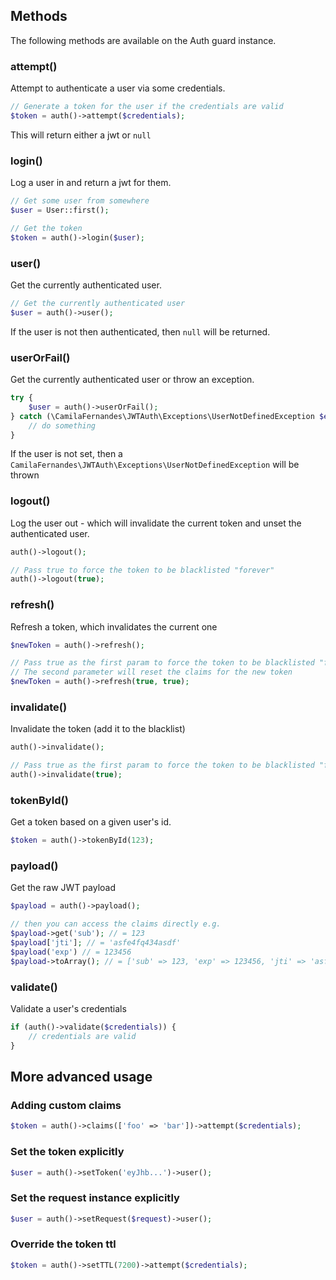 ## Methods

The following methods are available on the Auth guard instance.

### attempt()

Attempt to authenticate a user via some credentials.

```php
// Generate a token for the user if the credentials are valid
$token = auth()->attempt($credentials);
```

This will return either a jwt or `null`

### login()

Log a user in and return a jwt for them.

```php
// Get some user from somewhere
$user = User::first();

// Get the token
$token = auth()->login($user);
```

### user()

Get the currently authenticated user.

```php
// Get the currently authenticated user
$user = auth()->user();
```

If the user is not then authenticated, then `null` will be returned.

### userOrFail()

Get the currently authenticated user or throw an exception.

```php
try {
    $user = auth()->userOrFail();
} catch (\CamilaFernandes\JWTAuth\Exceptions\UserNotDefinedException $e) {
    // do something
}

```

If the user is not set, then a `CamilaFernandes\JWTAuth\Exceptions\UserNotDefinedException` will be thrown

### logout()

Log the user out - which will invalidate the current token and unset the authenticated user.

```php
auth()->logout();

// Pass true to force the token to be blacklisted "forever"
auth()->logout(true);
```

### refresh()

Refresh a token, which invalidates the current one

```php
$newToken = auth()->refresh();

// Pass true as the first param to force the token to be blacklisted "forever".
// The second parameter will reset the claims for the new token
$newToken = auth()->refresh(true, true);
```

### invalidate()

Invalidate the token (add it to the blacklist)

```php
auth()->invalidate();

// Pass true as the first param to force the token to be blacklisted "forever".
auth()->invalidate(true);
```

### tokenById()

Get a token based on a given user's id.

```php
$token = auth()->tokenById(123);
```

### payload()

Get the raw JWT payload

```php
$payload = auth()->payload();

// then you can access the claims directly e.g.
$payload->get('sub'); // = 123
$payload['jti']; // = 'asfe4fq434asdf'
$payload('exp') // = 123456
$payload->toArray(); // = ['sub' => 123, 'exp' => 123456, 'jti' => 'asfe4fq434asdf'] etc
```

### validate()

Validate a user's credentials

```php
if (auth()->validate($credentials)) {
    // credentials are valid
}
```

## More advanced usage

### Adding custom claims

```php
$token = auth()->claims(['foo' => 'bar'])->attempt($credentials);
```

### Set the token explicitly

```php
$user = auth()->setToken('eyJhb...')->user();
```

### Set the request instance explicitly

```php
$user = auth()->setRequest($request)->user();
```

### Override the token ttl

```php
$token = auth()->setTTL(7200)->attempt($credentials);
```
